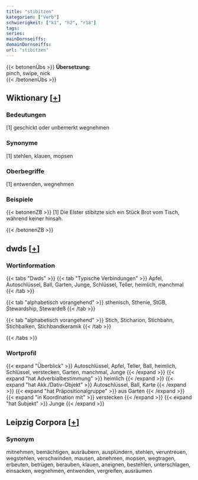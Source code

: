 ```yaml
---
title: "stibitzen"
kategorien: ["Verb"]
schwierigkeit: ["k1", "h2", "r18"]
tags:
series:
mainDornseiffs:
domainDornseiffs:
url: "stibitzen"
---
```


{{< betonenÜbs >}}
**Übersetzung:**  
pinch, swipe, nick  
{{< /betonenÜbs >}}

## Wiktionary [[+](https://de.wiktionary.org/wiki/stibitzen)]

### Bedeutungen
[1] geschickt oder unbemerkt wegnehmen  

### Synonyme
[1] stehlen, klauen, mopsen  

### Oberbegriffe
[1] entwenden, wegnehmen  

### Beispiele
{{< betonenZB >}}
[1] Die Elster stibitzte sich ein Stück Brot vom Tisch, während keiner hinsah.  

{{< /betonenZB >}}


## dwds [[+](https://www.dwds.de/wb/stibitzen)]

### Wortinformation
{{< tabs "Dwds" >}}
{{< tab "Typische Verbindungen" >}}
Apfel, Autoschlüssel, Ball, Garten, Junge, Schlüssel, Teller, heimlich, manchmal
{{< /tab >}}

{{< tab "alphabetisch vorangehend" >}}
sthenisch, Sthenie, StGB, Stewardship, Stewardeß
{{< /tab >}}

{{< tab "alphabetisch vorangehend" >}}
Stich, Sticharion, Stichbahn, Stichbalken, Stichbandkeramik
{{< /tab >}}

{{< /tabs >}}

### Wortprofil
{{< expand "Überblick" >}} Autoschlüssel, Apfel, Teller, Ball, heimlich, Schlüssel, verstecken, Garten, manchmal, Junge {{< /expand >}}
{{< expand "hat Adverbialbestimmung" >}} heimlich {{< /expand >}}
{{< expand "hat Akk./Dativ-Objekt" >}} Autoschlüssel, Ball, Karte {{< /expand >}}
{{< expand "hat Präpositionalgruppe" >}} aus Garten {{< /expand >}}
{{< expand "in Koordination mit" >}} verstecken {{< /expand >}}
{{< expand "hat Subjekt" >}} Junge {{< /expand >}}

## Leipzig Corpora [[+](https://corpora.uni-leipzig.de/en/res?word=stibitzen&corpusId=deu_newscrawl-public_2018)]


### Synonym
mitnehmen, bemächtigen, ausräubern, ausplündern, stehlen, veruntreuen, wegstehlen, verschwinden, mausen, abnehmen, mopsen, wegtragen, erbeuten, betrügen, berauben, klauen, aneignen, bestehlen, unterschlagen, einsacken, wegnehmen, entwenden, vergreifen, ausräumen


